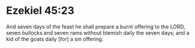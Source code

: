 # Ezekiel 45:23

And seven days of the feast he shall prepare a burnt offering to the LORD, seven bullocks and seven rams without blemish daily the seven days; and a kid of the goats daily [for] a sin offering.